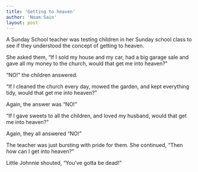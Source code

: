 ```yaml
---
title: 'Getting to heaven'
author: 'Noam Sain'
layout: post
---
```


A Sunday School teacher was testing children in her Sunday school class to see if they understood the concept of getting to heaven.

She asked them, “If I sold my house and my car, had a big garage sale and gave all my money to the church, would that get me into heaven?”

“NO!” the children answered.

“If I cleaned the church every day, mowed the garden, and kept everything tidy, would that get me into heaven?”

Again, the answer was “NO!”

“If I gave sweets to all the children, and loved my husband, would that get me into heaven?”

Again, they all answered “NO!”

The teacher was just bursting with pride for them. She continued, “Then how can I get into heaven?”

Little Johnnie shouted, “You’ve gotta be dead!”